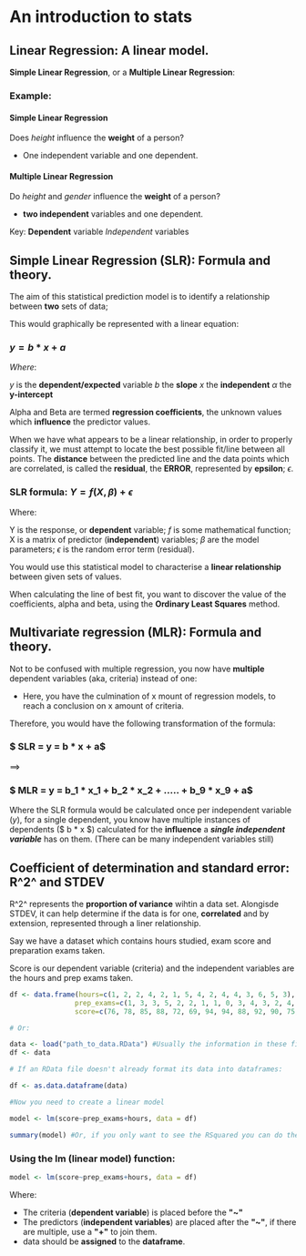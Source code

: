 # An introduction to stats

## Linear Regression: A linear model.

**Simple Linear Regression**, or a **Multiple Linear Regression**:

### Example:

#### Simple Linear Regression

Does *height* influence the **weight** of a person?

* One independent variable and one dependent.

#### Multiple Linear Regression

Do *height* and *gender* influence the **weight** of a person?

* **two independent** variables and one dependent.

Key:
**Dependent** variable
*Independent* variables

## Simple Linear Regression (SLR): Formula and theory.

The aim of this statistical prediction model is to identify a relationship between **two** sets of data; 

This would graphically be represented with a linear equation:

### $y = b * x + a$

*Where*:

$y$ is the **dependent/expected** variable
$b$ the **slope**
$x$ the **independent** 
$α$ the **y-intercept**

Alpha and Beta are termed **regression coefficients**, the unknown values which **influence** the predictor values.

When we have what appears to be a linear relationship, in order to properly classify it, we must attempt to locate the best possible fit/line between all points. The **distance** between the predicted line and the data points which are correlated, is called the **residual**, the **ERROR**, represented by **epsilon**; $ϵ$.

### SLR formula: $Y=f(X,β)+ϵ$
Where:

Y is the response, or **dependent** variable;
$f$ is some mathematical function;
X is a matrix of predictor (**independent**) variables;
$β$ are the model parameters;
$ϵ$ is the random error term (residual).

You would use this statistical model to characterise a **linear relationship** between given sets of values.

When calculating the line of best fit, you want to discover the value of the coefficients, alpha and beta, using the **Ordinary Least Squares** method. 

## Multivariate regression (MLR): Formula and theory.

Not to be confused with multiple regression, you now have **multiple** dependent variables (aka, criteria) instead of one:

* Here, you have the culmination of x mount of regression models, to reach a conclusion on x amount of criteria.

Therefore, you would have the following transformation of the formula:
### $ SLR = y = b * x + a$
==>
### $ MLR = y = b_1 * x_1 + b_2 * x_2 + ..... + b_9 * x_9 + a$ 

Where the SLR formula would be calculated once per independent variable ($y$), for a single dependent, you know have multiple instances of dependents ($ b * x $) calculated for the **influence** a ***single independent variable*** has on them. (There can be many independent variables still)

## Coefficient of determination and standard error: R^2^ and STDEV

R^2^ represents the **proportion of variance** wihtin a data set. Alongisde STDEV, it can help determine if the data is for one, **correlated** and by extension, represented through a liner relationship.

Say we have a dataset which contains hours studied, exam score and preparation exams taken.

Score is our dependent variable (criteria) and the independent variables are the hours and prep exams taken.
```R
df <- data.frame(hours=c(1, 2, 2, 4, 2, 1, 5, 4, 2, 4, 4, 3, 6, 5, 3),
                prep_exams=c(1, 3, 3, 5, 2, 2, 1, 1, 0, 3, 4, 3, 2, 4, 4),
                score=c(76, 78, 85, 88, 72, 69, 94, 94, 88, 92, 90, 75, 96, 90, 82))

# Or:

data <- load("path_to_data.RData") #Usually the information in these files should be in dataframe format.
df <- data

# If an RData file doesn't already format its data into dataframes:

df <- as.data.dataframe(data) 

#Now you need to create a linear model

model <- lm(score~prep_exams+hours, data = df)  

summary(model) #Or, if you only want to see the RSquared you can do the following: summary(model)$r.squared
```
### Using the lm (linear model) function:
```R
model <- lm(score~prep_exams+hours, data = df) 
```
Where: 
* The criteria (**dependent variable**) is placed before the **"~"**
* The predictors (**independent variables**) are placed after the **"~"**, if there are multiple, use a **"+"** to join them.
* data should be **assigned** to the **dataframe**.





